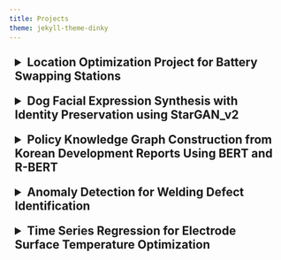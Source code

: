 ```yaml
---
title: Projects
theme: jekyll-theme-dinky
---
```


<!-- project 1 -->
<details style="padding: 10px;">
<summary style="cursor: pointer; font-size: 1.5em; font-weight: bold;">
Location Optimization Project for Battery Swapping Stations
</summary>
<div markdown="1" style="margin-top: 10px; font-size: 1em;">

# Location Optimization Project for Battery Swapping Stations

>`Geospatial Data`  
>`Feature Engineering`  
>`XGBoost Regression`  
>`Map Visualization`

![map sample](/assets/img/project/bss/bss_map_sample.png){:width="500px"}

## Design
***
This project aimed to support location planning for expanding battery swapping stations (BSS) beyond Seoul using data-driven analysis.  
We predicted the expected usage (i.e., number of battery swaps) for each 250m × 250m grid across Korea to identify areas with high potential demand.

## Data
***
- **Target variable**: Actual number of battery swaps per grid in Seoul  
- **Grid unit**: 250m × 250m and 50m × 50m  
- **Data sources**:
  - **Public data** (Statistics Korea): population by gender and age group  
  - **Geospatial features**: slope data, distance to nearest subway station  
  - **Commercial data**: national convenience store locations, business listings  
  - **Mobility data**: telecom-based floating population, especially rider mobility

## Main Model / Technique
***
**`XGBoost Regressor`**  
We trained an XGBoost model to predict battery swap counts per grid using spatial and behavioral features.

- **Key features** that strongly influenced the model included:
  - Rider mobility  
  - Population density  
  - Slope (incline)  
  - Distance to the nearest subway station  
- The model achieved a **MAPE of 22%**, but given the limited training data (~300 samples), the performance was acceptable for guiding strategic decisions.

## Consideration
***
- Rather than focusing purely on modeling, this project emphasized **feature engineering and selection**.
- Data availability was limited to Seoul, so we trained the model on Seoul and analyzed **what made high-demand zones different**.
- Applying this model to other regions was not ideal due to varying local characteristics; general direction might hold, but not detailed precision.
- Visualization played a key role — we used `folium` and `geopandas` to build an interactive map that visualized demand predictions and priority areas.

## Collaboration & Deployment
***
- I played a central role in communicating between our modeling team and the counterpart business team, ensuring alignment and clarity at every step.
- The final interactive HTML-based map was handed off to the stakeholder team, who used it to determine the **priority order for station installation** in new regions.
- According to internal reports, the installation followed our model's recommendation, though validation will require post-installation data over several months.

## Result
***
- Built a deployable location recommendation pipeline using real-world constraints  
- Delivered a practical tool that guided **real installation decisions**  
- Strengthened the team’s understanding of **how data-driven tools can inform urban infrastructure planning**

## Future Ideas
***
- Collecting more data from other regions to support **transfer learning** and **region-specific fine-tuning**  
- Developing more localized models for mid- to small-sized cities based on their unique mobility and demographic characteristics

## Reflections
***
- Reinforced the importance of **feature quality over model complexity**  
- Learned the power of **effective communication** across functional teams  
- Realized how crucial it is to think about **how predictions are visualized and delivered**, not just how they're made

</div>
</details>

<!-- project 2 -->
<details style="padding: 10px;">
<summary style="cursor: pointer; font-size: 1.5em; font-weight: bold;">
Dog Facial Expression Synthesis with Identity Preservation using StarGAN_v2
</summary>
<div markdown="1" style="margin-top: 10px; font-size: 1em;">

# Dog Facial Expression Synthesis with Identity Preservation using StarGAN_v2
[LINK](https://github.com/katieminjoo/stargan-v2)

>`Image Generation`  
>`Object Detection`  
>`GAN Fine-tuning`  
>`Feature Preservation`

![ef](/assets/img/project/starganv2/Stargan_v02.png){:width="500px"}

## Design
***
This two-step pipeline detects a dog's facial expression using object detection and synthesizes expressive, emoji-like images using StarGAN v2.  
The goal was to convert pet photos into four emotions — anger, happiness, sadness, and yawning — while preserving their identity.

## Data
***
- **Dataset**: ~5,000 dog images collected via emotion-related keyword search  
- **Annotation**: 400 manually labeled images per emotion, filtered to exclude duplicates  
- **Preprocessing**: Cropped to frontal dog faces with a minimum resolution of 100×100 pixels

## Main Model / Technique
***
**`Object Detection`**  
We used [EfficientDet](https://arxiv.org/abs/1911.09070) for lightweight and accurate detection of dog faces.  
![ef](/assets/img/project/starganv2/Efficientdet_architecture.png){:width="700px"}

**`Image Generation`**  
We applied [StarGAN_v2](https://openaccess.thecvf.com/content_CVPR_2020/papers/Choi_StarGAN_v2_Diverse_Image_Synthesis_for_Multiple_Domains_CVPR_2020_paper.pdf) to translate detected dog faces into the target emotion domains.  
![ef](/assets/img/project/starganv2/stargan.png){:width="500px"}

## Consideration
***
While StarGAN v2 successfully generated diverse expressions, it introduced unwanted changes to fur color and breed appearance due to entangled domain features.  
To address this, we integrated **Histogram Loss** inspired by [HistoGAN](https://arxiv.org/abs/2011.11731), which helped decouple identity from expression.

- Before (color drift):
  ![ef](/assets/img/project/starganv2/Stargan_problem.png){:width="300px"}
- After Histogram Loss (color preserved):
  ![ef](/assets/img/project/starganv2/Problem_solved.png){:width="300px"}

This fine-tuning preserved fur color and breed, which was especially important for user personalization.

> This challenge highlighted a common issue in image-to-image translation:  
> the entanglement between domain-specific attributes (emotion) and instance-level features (identity).

## Result
***
After integrating Histogram Loss, we observed a clear improvement — the dog's color remained consistent while only the facial expression changed.  
Previously, results often altered the fur tone (e.g. turning a white dog brown), which broke the sense of identity.  
This update led to **more realistic and personalized outputs**, enabling pet owners to create emoji-style versions of their actual pets.

## Future Ideas
***
- Quantitatively evaluate outputs using emotion classification models or user surveys  
- Scale up annotation using auto-labeling tools such as CVAT  
- Fine-tune on a wider variety of breeds and emotional cues  
- Explore integration into a mobile or web-based personalization tool

</div>
</details>

<!-- project 3 old ver -->
<!-- <details style="padding: 10px;">
<summary style="cursor: pointer; font-size: 1.5em; font-weight: bold;">Establishment of Knowledge Graphs using LLM</summary>
<div markdown="1" style="margin-top: 10px; font-size: 1em;">

# Establishment of Knowledge Graphs using LLM
<!-- [LINK](https://github.com/katieminjoo/stargan-v2) -->
<!-- 
>`LLM`  
>`Knowledge Graph (KG)`  
>`Named Entity Recognition (NER)`  
> `Relation Extraction (RE)`    

![ef](/assets/img/project/KDI/KG_overall.png){:width="500px"}

## Design
***
This project aims to automate the extraction of entity relationships within reports on South Korea’s development policies and international cooperation, creating a knowledge graph to improve usability. By automatically identifying entities (such as events, policies, and institutions) and mapping their relationships, the project leverages advanced methodologies to enhance automation efficiency and accuracy in knowledge graph construction.

## Data
***
* Reports from KDI (Eng)
* CoNLL 2003 (Eng)
#### Preprocessing
- Coreference Resolution (Stanford CoreNLP)
- PDF to Text (Tika)

## Main model / Technique
***
**`Named Entity Recognition (NER)`**  
* First, We manually BIO tagged all the named entity with TextAE 
* Then we trained We trained [BERT+CRF]() model to detect Named Entity from sentences.

>**The reason we use CRF(Conditional Random Field) together with BERT**  
CRF allows to have proper B-I-O sequential structure.
It learns the pattern so that we don't get B-O-I or I-B-O, but it ensures that we always get the right structure of B-I-O. Also I-ORG can't be followed after B-PER because they are the different entity.

**`Relation Extraction (RE)`**  
We manually tagged all the relationship between the entities based on [Semeval-2010 task](https://arxiv.org/abs/1911.10422).
And trained [R-BERT](https://arxiv.org/abs/1905.08284) which is an enriching Pre-trained Language Model with Entity Information for Relation Classification.

**`Knowled Graph (KG)`**  
We used [Neo4j](https://neo4j-contrib.github.io/py2neo/) to build a Knowledge Graph and display the KG.

## Consideration
***
* The lack of tagged Named Entities and Relation Entities leads to class imbalance in the dataset, resulting in insufficient model training.

## Result
***
![ef](/assets/img/project/KDI/KG_example.png){:width="500px"}

## Future Ideas
***
Considering using a better version of NER model such as GliNER
</div>
</details> -->

<!-- Project 3 -->
<details style="padding: 10px;">
<summary style="cursor: pointer; font-size: 1.5em; font-weight: bold;">
Policy Knowledge Graph Construction from Korean Development Reports Using BERT and R-BERT
</summary>
<div markdown="1" style="margin-top: 10px; font-size: 1em;">

# Policy Knowledge Graph Construction from Korean Development Reports Using BERT and R-BERT

>`NLP`  
>`Named Entity Recognition (NER)`  
>`Relation Extraction (RE)`  
>`Knowledge Graph`  
>`Neo4j`  
![ef](/assets/img/project/KDI/KG_overall.png){:width="500px"}
## Design
***
Developed an NLP pipeline that automatically extracts entities and relations from Korean development policy reports (e.g. Korean Economic Development History, KSP reports) and builds a structured, searchable knowledge graph using Neo4j.  
The project aimed to improve the usability of government reports and enable policy analysts to trace entities, institutions, and policies over time.

## Data & Preprocessing
***
- **Documents**:  
  - Korean Economic Development History (331 pages)  
  - 137 Modularization Reports  
  - 19 KSP Policy Advisory Reports  
- **Additional data**: SCOPUS abstract API used to supplement rare tag categories
- **Preprocessing techniques**:
  - PDF to text using Apache Tika
  - Coreference resolution using Stanford CoreNLP (ML-based model)
  - Manual BIO2 tagging using [TextAE](https://textae.github.io/) for NER and relation tagging
  - Filtering out inconsistent terminology or extremely rare entity types for model stability

## Main Models & Techniques
***
**`Named Entity Recognition (NER)`**  
- Model: BERT + CRF  
- Tagging: BIO2 scheme  
- Entity types: Institution, Region, Structure, Year, Policy, Event, Term (7 total)  
- Achieved up to **F1 score: 0.87** after tuning  
- CRF enabled valid BIO structure learning (e.g. avoiding I-tags without B-prefix)

**`Relation Extraction (RE)`**  
- Model: [R-BERT](https://arxiv.org/abs/1905.08284) (fine-tuned on custom dataset in [Semeval-2010 task](https://arxiv.org/abs/1911.10422) 8 format)  
- Defined 9 relation types: e.g. Product-Producer, Cause-Effect, Entity-Origin (bidirectional)  
- **F1 score: 0.90** on test set

**`Knowledge Graph (KG)`**  
- Database: [Neo4j](https://neo4j-contrib.github.io/py2neo/) using py2neo  
- Standardized relation directions for consistent KG structure  
- Enforced uniqueness constraints on node names to avoid duplication  
- Final output: **13,341 entities** and **15,823 relations** integrated into a live KG

## Result
***
![ef](/assets/img/project/KDI/KG_example.png){:width="500px"}
- Successfully constructed an interactive KG representing Korea’s development experiences
- Enabled entity-based queries (via Cypher) and visual exploration (via Neo4j Bloom)
- Example use cases:
  - “Incheon Airport” node connects to institutions (e.g. MOLIT), events (e.g. IMF Crisis), and policies
  - Entity timelines trace policy evolution by year or topic
- Used internally by KDI analysts for case study identification and cross-policy tracing

## Challenges & Considerations
***
- Data sparsity in certain entity/relation classes; addressed with SCOPUS abstracts
- Inconsistent PDF formatting required manual parsing and filtering
- Ambiguity in defining domain-specific entity/relation types (e.g. “Term” vs “Policy”)
- Learned the importance of preprocessing and class balance through ablation testing

## Team Collaboration
***
- Conducted in a team of 6 researchers, with subteams for NER, RE, and KG
- Led coordination and tracking through Slack and Notion (calendar, to-do DB, document embeds)
- Weekly meetings to align on progress and resolve modeling challenges
- Team structure (2 members per subtask) enabled parallel experimentation and fast iteration

## Reflection
***
- This was my first hands-on application of NLP theory to a real-world document corpus  
- Reinforced the importance of preprocessing and annotation in applied NLP  
- NER and RE can unlock scalable knowledge extraction from government documents  
- Knowledge Graphs are powerful tools not just for search, but for surfacing hidden policy patterns  
- I’m excited to explore their potential across other domains like healthcare or education

</div>
</details>

<!-- Project 4 old -->
<!-- <details style="padding: 10px;">
<summary style="cursor: pointer; font-size: 1.5em; font-weight: bold;">Anomaly Detection for Welding Defect Identification</summary>
<div markdown="1" style="margin-top: 10px; font-size: 1em;">

# Anomaly Detection for Welding Defect Identification

>`Anomaly Detection`  
>`Feature Engineering`   

![ef](/assets/img/project/Anomaly/AnomalyDetection.png){:width="600px"}

## Design
***
Performed extensive feature engineering to extract and select key features from sensor data, optimizing inputs for anomaly detection models using clustering techniques, CNN and isolation-based methods, achieving 99% accuracy in identifying welding defects.

## Data
***
* Time-series seonsor data generated in laser welding production

## Main model / Technique
***
**`Isolation Forest`**  
**`Local Outlier Factor (LOF)`**  
**`Support Vector Machine (SVM)`**  
**`CNN`**  
**`STFT / FFT`**  
We applied the Short-time Fourier Transform (STFT) technique to analyze non-stationary signals by segmenting them into narrow time intervals. This transformation allowed us to convert our time series data into an STFT representation, making patterns more discernible. After transforming the data into STFT images, we trained a CNN model to effectively capture and learn the patterns within the time-series data.

## Consideration
***
In AI-based time-series anomaly detection research for automated monitoring, one of the biggest challenges is setting the anomaly score threshold to distinguish between normal and abnormal conditions in real-world applications. This is a crucial task that, when done manually, requires significant expertise and time. Many existing anomaly detection approaches use fixed thresholds, but these can result in high false alarm rates or low anomaly detection rates. To establish an optimal threshold, we focused on clear communication and collaboration, not only with the data analysis team but also with the on-site engineering team, who directly manage the equipment.


## Result
***
Led the end-to-end deployment process, including model development, real-time prediction, and UI integration, successfully implementing a real-time defect detection monitoring system in production environments.  
<!-- ![ef](/assets/img/project/KDI/KG_example.png){:width="500px"} -->

<!-- ## Future Ideas
***

</div>
</details> -->

<!-- Project 4 -->
<details style="padding: 10px;">
<summary style="cursor: pointer; font-size: 1.5em; font-weight: bold;">Anomaly Detection for Welding Defect Identification</summary>
<div markdown="1" style="margin-top: 10px; font-size: 1em;">

# Anomaly Detection for Welding Defect Identification

>`Anomaly Detection`  
>`Feature Engineering`  
>`Sensor Data Analysis`

![ef](/assets/img/project/Anomaly/AnomalyDetection.png){:width="600px"}

## Design
***
Built an end-to-end anomaly detection system to identify welding defects during battery manufacturing. Emphasis was placed on optimizing feature extraction from time-series sensor data and using both traditional and deep learning models for robust detection.

The goal was not to maximize traditional accuracy metrics but to detect as close to **99% of actual defects** as possible in a real-time production setting.

## Data
***
* **Source**: Time-series sensor data collected from laser welding equipment in production lines.
* **Preprocessing**: Applied Short-Time Fourier Transform (STFT) to convert raw signals into time-frequency representations for image-based classification.  
![STFT Example](/assets/img/project/Anomaly/stft_welding_example.png){:width="500px"}
> The image shows an example of a time-series sensor signal (top) and its corresponding STFT (Short-Time Fourier Transform) representation (bottom). The STFT transforms the raw signal into a time-frequency domain image, enabling the model to capture frequency patterns over time. This was particularly useful for identifying subtle anomalies in the welding process.

## Main Models / Techniques
***
* **Isolation Forest**  
* **Local Outlier Factor (LOF)**  
* **Support Vector Machine (SVM)**  
* **1D-CNN using STFT image input**  
* **STFT / FFT**  

These models were compared in terms of their ability to detect anomalous patterns in sensor behavior, with CNN delivering robust performance when trained on STFT-transformed inputs.

## Consideration
***
One of the most critical and challenging aspects of this project was **threshold tuning**. Determining the optimal cutoff for anomaly scores is essential for balancing false positives and false negatives in production environments. Fixed thresholds often led to either high false alarms or missed defects.

This required deep collaboration with field engineers who operated and maintained the welding equipment. Their domain knowledge helped define operationally viable and interpretable thresholds, integrating human expertise into model decisions.

## Result
***
* Successfully implemented a real-time defect detection monitoring system in the production environment.
* The system was able to detect **up to 99% of defective cases**, greatly improving quality assurance compared to the previous manual method.
* Model predictions were integrated into a dashboard UI for live monitoring by on-site teams.
* Due to the lack of labeled data, traditional accuracy, precision, or recall metrics were not the main focus; instead, the primary success metric was the proportion of actual welding defects that could be flagged and intercepted early.

## Future Ideas
***
* Automate and personalize thresholding methods using adaptive techniques.
* Explore ensemble detection frameworks that blend unsupervised and supervised signals.
* Collect more labeled data over time to enable more structured evaluation and model comparison.

</div>
</details>


<!-- Project 5 Old ver -->
<!-- <details style="padding: 10px;">
<summary style="cursor: pointer; font-size: 1.5em; font-weight: bold;">
Time Series Regression for Electrode Surface Temperature Optimization</summary>
<div markdown="1" style="margin-top: 10px; font-size: 1em;">

# Time Series Regression for Electrode Surface Temperature Optimization

>`Regression Modeling`  
>`Customized Deep Learning`   


## Design
***
* Developed and deployed an ML-based predictive model using time series regression techniques to optimize the drying process in battery manufacturing, leveraging 1D CNN, LSTM, and Attention mechanisms for enhanced accuracy.  



## Data
***
* Time-series data generated in production

## Main model / Technique
***
**`LSTM`**  
**`1D-CNN`**  
**`Attention`**  

## Consideration & Thoughts
***
This project consisted of two main parts: modeling and deployment. Unlike other projects, this one was particularly challenging because we had to define the dataset structure specifically for training the model. The data we received from the equipment was in millisecond intervals, but there were key control points and timing requirements for the model deployment that needed to be considered.

It wasn’t just about building a model with a fixed dataset; we had to determine how to structure the dataset to highlight which points would be most informative and impactful for our model. To explore various dataset configurations, I experimented by stacking multiple neural networks to find the optimal model structure. For example, instead of feeding the entire dataset into a single network input, I separated features based on their importance. When I wanted the model to focus on a specific feature, I created two input streams, feeding less critical features into an initial LSTM layer and later concatenating the more important feature data with the output of this layer.

This project allowed me to experiment extensively with different modeling and data engineering techniques, making it both challenging and enjoyable.

## Result
***
- Successfully implemented the solution at the Ultium Cells plant (GM-LG joint venture) in Ohio, USA, achieving a significant increase in target temperature accuracy from 50% to 95%.
- Conducted ongoing remote monitoring and troubleshooting to fine-tune the model, leading to an estimated annual cost savings of $100,000.

</div>
</details> -->

<!-- Project 5 new -->
<details style="padding: 10px;">
<summary style="cursor: pointer; font-size: 1.5em; font-weight: bold;">
Time Series Regression for Electrode Surface Temperature Optimization</summary>
<div markdown="1" style="margin-top: 10px; font-size: 1em;">

# Time Series Regression for Electrode Surface Temperature Optimization

>`Regression Modeling`  
>`Customized Deep Learning`   

## Objective
***
The drying process in electrode manufacturing had long relied on a rule-based system that struggled to accommodate variations in real-world process conditions.  
Sometimes the heating was too aggressive, resulting in overheating; other times, it wasn’t enough—leading to persistent low temperatures. Engineers had to monitor every cycle and manually adjust inputs depending on factors like idle time or ambient conditions.

To solve this, we aimed to develop and deploy a machine learning model that dynamically adapts to changing production conditions and intelligently controls the heating process—minimizing both overheating and inefficiency.

## Data
***
- Time-series sensor data collected during the drying process  
- Data granularity: millisecond intervals  
- Preprocessing included downsampling, normalization, and control point alignment

## Model & Techniques
***
- LSTM  
- 1D-CNN  
- Attention Mechanisms  

We selected these architectures due to the inherently sequential and process-oriented nature of the data. Since heating decisions depend on how the process unfolds over time, temporal modeling was key.

For example:  
- 1D-CNN captured localized signal patterns efficiently.  
- LSTM handled longer-term dependencies.  
- Attention allowed the model to dynamically focus on crucial time slices and features related to surface temperature dynamics.

## Modeling Strategy
***
Rather than using a fixed dataset format, we iterated on how the data should be structured to highlight the most informative points:
- Separated features by importance and fed them into separate streams  
- Combined lower-priority features into the first LSTM layer and concatenated high-priority inputs later  
- Optimized model structure through experimental stacking and architectural tuning

## System Comparison
***
| Aspect                | Rule-based Control System         | ML-based Predictive System            |
|-----------------------|------------------------------------|----------------------------------------|
| Control Method        | Static thresholds                  | Dynamic adjustment via real-time data |
| Thresholds            | Manual tuning                      | Model-optimized thresholds             |
| Human Intervention    | Frequent operator input            | Fully automated operation              |
| Drying Consistency    | Inconsistent drying results        | Adaptive and consistent drying         |
| Defect Risk           | High                               | Minimized temperature deviation        |

## Result
***
- Deployed at Ultium Cells Plant (GM–LG joint venture) in Ohio, USA  
- Improved target surface temperature accuracy from ~50% to ~95%  
- Replaced manual rule-based system with adaptive predictive control  
- Reduced operator intervention and improved system responsiveness

![temperature_accuracy_improvement](sandbox:/mnt/data/temperature_accuracy_improvement.png?_chatgptios_conversationID=685186c2-b5f8-8013-92f9-c1717b1a8989&_chatgptios_messageID=e873e905-7c59-4fec-8aa9-01f8ffa0e590)

![1dcnn_prediction_curve](sandbox:/mnt/data/1dcnn_prediction_curve.png?_chatgptios_conversationID=685186c2-b5f8-8013-92f9-c1717b1a8989&_chatgptios_messageID=e873e905-7c59-4fec-8aa9-01f8ffa0e590)

![feature_correlation_improvement](sandbox:/mnt/data/feature_correlation_improvement.png?_chatgptios_conversationID=685186c2-b5f8-8013-92f9-c1717b1a8989&_chatgptios_messageID=e873e905-7c59-4fec-8aa9-01f8ffa0e590)

## Field Feedback
***
On-site engineers reported a significant reduction in manual tasks.  
Previously, operators had to supervise and adjust machine settings depending on idle time or abnormal conditions.  
With the new model, machines auto-adjusted to varying conditions while maintaining consistent results—earning strong positive feedback from the team.

## Business Impact
***
- Real-time optimization of the drying process  
- Estimated $100,000 in annual savings  
- Increased product consistency and reduced defect-related waste

## Reflections
***
This project helped me understand the importance of:
- Designing domain-specific representations for sensor data  
- Capturing temporal dynamics in manufacturing pipelines  
- Building modular architectures for experimentation  
- Maintaining close collaboration with engineers for real-world deployment feasibility

</div>
</details>
